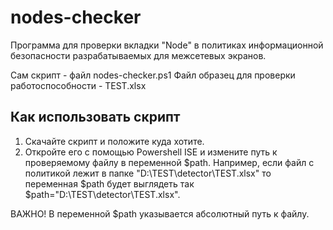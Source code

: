 # nodes-checker
Программа для проверки вкладки "Node" в политиках информационной безопасности разрабатываемых для межсетевых экранов.

Сам скрипт - файл nodes-checker.ps1
Файл образец для проверки работоспособности - TEST.xlsx

## Как использовать скрипт
1. Скачайте скрипт и положите куда хотите.
2. Откройте его с помощью Powershell ISE и измените путь к проверяемому файлу в переменной $path. Например, если файл с политикой лежит 
в папке "D:\TEST\detector\TEST.xlsx" то переменная $path будет выглядеть так $path="D:\TEST\detector\TEST.xlsx".

ВАЖНО!
В переменной $path указывается абсолютный путь к файлу.
